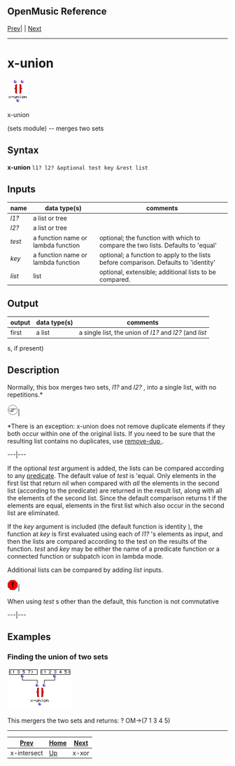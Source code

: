 OpenMusic Reference  
---  
[Prev](x-intersect)| | [Next](x-xor)  
  
* * *

# x-union

![](figures/functions/sets/x-union.png)

  
  
x-union  
  
(sets module) \-- merges two sets  

## Syntax

   **x-union**  ` l1? l2? &optional test key &rest list `

## Inputs

name| data type(s)| comments  
---|---|---  
  _l1?_ |  a list or tree|  
  _l2?_ |  a list or tree|  
  _test_ |  a function name or lambda function| optional; the function with which to compare the two lists. Defaults to 'equal'  
  _key_ |  a function name or lambda function| optional; a function to apply to the lists before comparison. Defaults to 'identity'  
  _list_ |  list| optional, extensible; additional lists to be compared.  
  
## Output

output| data type(s)| comments  
---|---|---  
first| a list| a single list, the union of  _l1?_  and  _l2?_  (and  _list_ 
s, if present)  
  
## Description

Normally, this box merges two sets,  _l1?_  and  _l2?_  , into a single list,
with no repetitions.*

![Note](figures/images/note.gif)|

*There is an exception:  x-union  does not remove duplicate elements if they both occur within one of the original lists. If you need to be sure that the resulting list contains no duplicates, use [ remove-dup ](remove-dup).  
  
---|---  
  
If the optional  _test_  argument is added, the lists can be compared
according to any [predicate](glossary#PREDICATE). The default value of
 _test_  is 'equal. Only elements in the first list that return nil when
compared with _all_ the elements in the second list (according to the
predicate) are returned in the result list, along with all the elements of the
second list. Since the default comparison returns t if the elements are equal,
elements in the first list which also occur in the second list are eliminated.

If the  _key_  argument is included (the default function is  identity ), the
function at  _key_  is first evaluated using each of  _l1?_  's elements as
input, and then the lists are compared according to the test on the results of
the function.  _test_  and  _key_  may be either the name of a predicate
function or a connected function or subpatch icon in lambda mode.

Additional lists can be compared by adding  _list_  inputs.

![Warning](figures/images/warning.gif)|

When using  _test_  s other than the default, this function is not commutative  
  
---|---  
  
## Examples

### Finding the union of two sets

![](figures/functions/sets/x-unionEX1.png)

This mergers the two sets and returns:  ? OM->(7 1 3 4 5) 

* * *

[Prev](x-intersect)| [Home](index)| [Next](x-xor)  
---|---|---  
x-intersect| [Up](funcref.main)| x-xor

